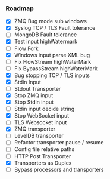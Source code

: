 ### Roadmap
* [x] ZMQ Bug mode sub windows
* [x] Syslog TCP / TLS Fault tolerance
* [ ] MongoDB Fault tolerance
* [x] Test input highWatermark
* [ ] Flow Fork
* [x] Windows input parse XML bug
* [ ] Fix FlowStream highWaterMark
* [ ] Fix BypassStream highWaterMark
* [x] Bug stopping TCP / TLS inputs
* [x] Stdin Input
* [ ] Stdout Transporter
* [x] Stop ZMQ input
* [x] Stop Stdin input
* [ ] Stdin input decide string
* [x] Stop WebSocket input
* [ ] TLS Websocket input
* [x] ZMQ transporter
* [ ] LevelDB transporter
* [ ] Refactor transporter pause / resume
* [ ] Config file relative paths
* [ ] HTTP Post Transporter
* [x] Transporters as Duplex
* [ ] Bypass processors and transporters
